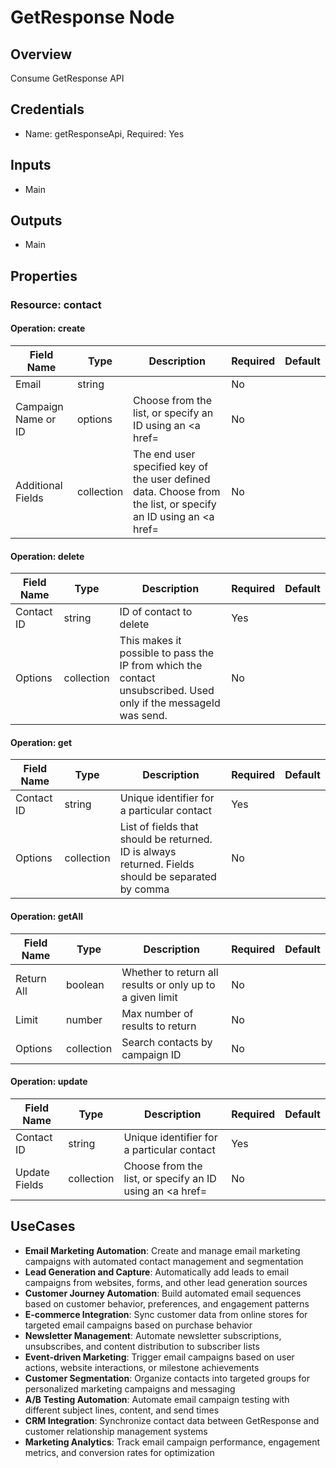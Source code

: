 # GetResponse Node

## Overview

Consume GetResponse API

## Credentials

- Name: getResponseApi, Required: Yes

## Inputs

- Main

## Outputs

- Main

## Properties

### Resource: contact

#### Operation: create

| Field Name | Type | Description | Required | Default |
|---|---|---|---|---|
| Email | string |  | No |  |
| Campaign Name or ID | options | Choose from the list, or specify an ID using an <a href= | No |  |
| Additional Fields | collection | The end user specified key of the user defined data. Choose from the list, or specify an ID using an <a href= | No |  |

#### Operation: delete

| Field Name | Type | Description | Required | Default |
|---|---|---|---|---|
| Contact ID | string | ID of contact to delete | Yes |  |
| Options | collection | This makes it possible to pass the IP from which the contact unsubscribed. Used only if the messageId was send. | No |  |

#### Operation: get

| Field Name | Type | Description | Required | Default |
|---|---|---|---|---|
| Contact ID | string | Unique identifier for a particular contact | Yes |  |
| Options | collection | List of fields that should be returned. ID is always returned. Fields should be separated by comma | No |  |

#### Operation: getAll

| Field Name | Type | Description | Required | Default |
|---|---|---|---|---|
| Return All | boolean | Whether to return all results or only up to a given limit | No |  |
| Limit | number | Max number of results to return | No |  |
| Options | collection | Search contacts by campaign ID | No |  |

#### Operation: update

| Field Name | Type | Description | Required | Default |
|---|---|---|---|---|
| Contact ID | string | Unique identifier for a particular contact | Yes |  |
| Update Fields | collection | Choose from the list, or specify an ID using an <a href= | No |  |

## UseCases

- **Email Marketing Automation**: Create and manage email marketing campaigns with automated contact management and segmentation
- **Lead Generation and Capture**: Automatically add leads to email campaigns from websites, forms, and other lead generation sources
- **Customer Journey Automation**: Build automated email sequences based on customer behavior, preferences, and engagement patterns
- **E-commerce Integration**: Sync customer data from online stores for targeted email campaigns based on purchase behavior
- **Newsletter Management**: Automate newsletter subscriptions, unsubscribes, and content distribution to subscriber lists
- **Event-driven Marketing**: Trigger email campaigns based on user actions, website interactions, or milestone achievements
- **Customer Segmentation**: Organize contacts into targeted groups for personalized marketing campaigns and messaging
- **A/B Testing Automation**: Automate email campaign testing with different subject lines, content, and send times
- **CRM Integration**: Synchronize contact data between GetResponse and customer relationship management systems
- **Marketing Analytics**: Track email campaign performance, engagement metrics, and conversion rates for optimization

